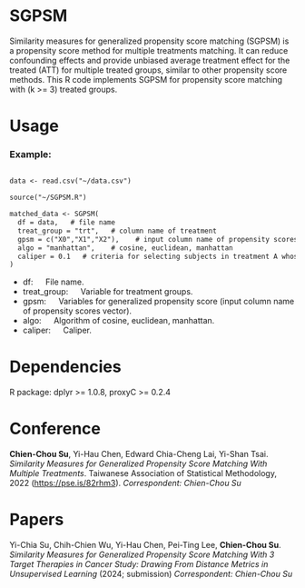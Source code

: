 # SGPSM
Similarity measures for generalized propensity score matching (SGPSM) is a propensity score method for multiple treatments matching. It can reduce confounding effects and provide unbiased average treatment effect for the treated (ATT) for multiple treated groups, similar to other propensity score methods. This R code implements SGPSM for propensity score matching with (k >= 3) treated groups. 


# Usage

### Example:
```diff

data <- read.csv("~/data.csv")

source("~/SGPSM.R")

matched_data <- SGPSM(
  df = data,   # file name
  treat_group = "trt",   # column name of treatment
  gpsm = c("X0","X1","X2"),    # input column name of propensity scores vector
  algo = "manhattan",    # cosine, euclidean, manhattan
  caliper = 0.1   # criteria for selecting subjects in treatment A whose propensity score is "close" to that of a subject in treatment B
)

```

* df: &emsp; File name.<br>
* treat_group: &emsp; Variable for treatment groups.<br>
* gpsm: &emsp; Variables for generalized propensity score (input column name of propensity scores vector).<br>
* algo: &emsp; Algorithm of cosine, euclidean, manhattan.<br>
* caliper: &emsp; Caliper.<br>


# Dependencies
R package: dplyr >= 1.0.8, proxyC >= 0.2.4

# Conference
**Chien-Chou Su**, Yi-Hau Chen, Edward Chia-Cheng Lai, Yi-Shan Tsai. *Similarity Measures for Generalized Propensity Score Matching With Multiple Treatments*. Taiwanese Association of Statistical Methodology, 2022 (https://pse.is/82rhm3). *Correspondent: Chien-Chou Su*

# Papers
Yi-Chia Su, Chih-Chien Wu, Yi-Hau Chen, Pei-Ting Lee, **Chien-Chou Su**. *Similarity Measures for Generalized Propensity Score Matching With 3 Target Therapies in Cancer Study: Drawing From Distance Metrics in Unsupervised Learning* (2024; submission) *Correspondent: Chien-Chou Su*
